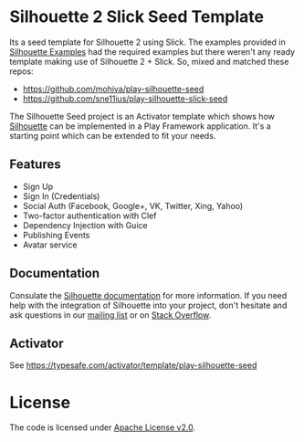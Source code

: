 Silhouette 2 Slick Seed Template
=====================================

Its a seed template for Silhouette 2 using Slick. The examples provided in [Silhouette Examples](http://silhouette.mohiva.com/v2.0/docs/examples) had the required examples but there weren't any ready template making use of Silhouette 2 + Slick. So, mixed and matched these repos:

* https://github.com/mohiva/play-silhouette-seed
* https://github.com/sne11ius/play-silhouette-slick-seed

The Silhouette Seed project is an Activator template which shows how [Silhouette](https://github.com/mohiva/play-silhouette) can be implemented in a Play Framework application. It's a starting point which can be extended to fit your needs.

## Features

* Sign Up
* Sign In (Credentials)
* Social Auth (Facebook, Google+, VK, Twitter, Xing, Yahoo)
* Two-factor authentication with Clef
* Dependency Injection with Guice
* Publishing Events
* Avatar service

## Documentation

Consulate the [Silhouette documentation](http://silhouette.mohiva.com/docs) for more information. If you need help with the integration of Silhouette into your project, don't hesitate and ask questions in our [mailing list](https://groups.google.com/forum/#!forum/play-silhouette) or on [Stack Overflow](http://stackoverflow.com/questions/tagged/playframework).

## Activator

See https://typesafe.com/activator/template/play-silhouette-seed

# License

The code is licensed under [Apache License v2.0](http://www.apache.org/licenses/LICENSE-2.0).
